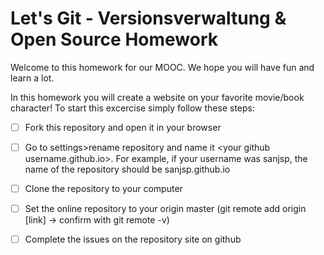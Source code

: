# Let's Git - Versionsverwaltung & Open Source Homework
Welcome to this homework for our MOOC. We hope you will have fun and learn a lot. 

In this homework you will create a website on your favorite movie/book character! To start this excercise simply follow these steps:

- [ ] Fork this repository and open it in your browser
- [ ] Go to settings>rename repository and name it \<your github username.github.io\>. For example, if your username was sanjsp, the name of the repository should be sanjsp.github.io
- [ ] Clone the repository to your computer
- [ ] Set the online repository to your origin master (git remote add origin [link] -> confirm with git remote -v)
- [ ] Complete the issues on the repository site on github


